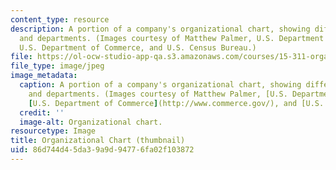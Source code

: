 ```yaml
---
content_type: resource
description: A portion of a company's organizational chart, showing different people
  and departments. (Images courtesy of Matthew Palmer, U.S. Department of Energy,
  U.S. Department of Commerce, and U.S. Census Bureau.)
file: https://ol-ocw-studio-app-qa.s3.amazonaws.com/courses/15-311-organizational-processes-fall-2003/86d744d45da39a9d94776fa02f103872_15-311f03-th.jpg
file_type: image/jpeg
image_metadata:
  caption: A portion of a company's organizational chart, showing different people
    and departments. (Images courtesy of Matthew Palmer, [U.S. Department of Energy](http://www.doedigitalarchive.doe.gov/),
    [U.S. Department of Commerce](http://www.commerce.gov/), and [U.S. Census Bureau](https://www.census.gov/).)
  credit: ''
  image-alt: Organizational chart.
resourcetype: Image
title: Organizational Chart (thumbnail)
uid: 86d744d4-5da3-9a9d-9477-6fa02f103872
---
```

